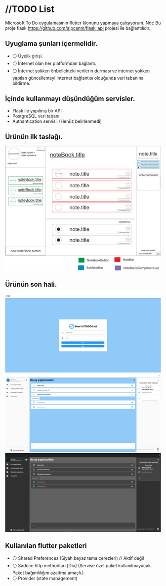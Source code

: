 # //TODO List

Microsoft To Do uygulamasının flutter klonunu yapmaya çalışıyorum.
Not: Bu proje flask https://github.com/alpcanm/flask_api projesi ile bağlantılıdır.

## Uyuglama şunları içermelidir.

- :white_circle: Üyelik girişi.
- :white_circle: İnternet olan her platformdan bağlantı.
- :white_circle: İnternet yokken önbellekteki verilerin durması ve internet yokken yapılan güncellemeyi internet bağlantısı olduğunda veri tabanına bildirme.


## İçinde kullanmayı düşündüğüm servisler.

- Flask ile yapılmış bir API 
- PostgreSQL veri tabanı.
- Authantication servisi. (Henüz belirlenmedi)
## Ürünün ilk taslağı.
![This is an image](readme_image/taslak1.png)


## Ürünün son hali.
![This is an image](readme_image/image1.PNG)
![This is an image](readme_image/image2.PNG)
![This is an image](readme_image/image3.PNG)
## Kullanılan flutter paketleri

- :white_circle: Shared Preferences (Siyah beyaz tema çerezleri) // Aktif değil
- :white_circle: Sadece http methodları.[Dio] (Servise özel paket kullanılmayacak. Paket bağımlılığını azaltma amaçlı.)
- :white_circle: Provider (state management)

